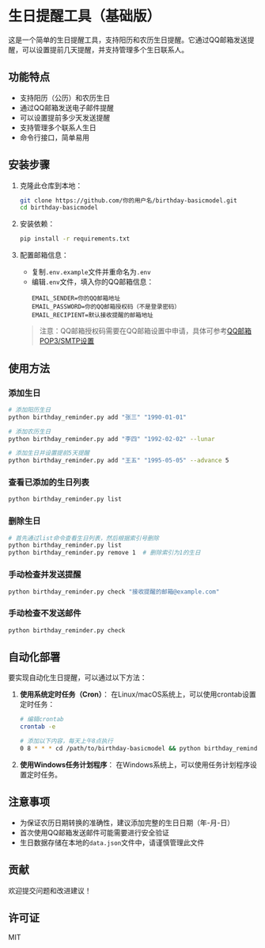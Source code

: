 # 生日提醒工具（基础版）

这是一个简单的生日提醒工具，支持阳历和农历生日提醒。它通过QQ邮箱发送提醒，可以设置提前几天提醒，并支持管理多个生日联系人。

## 功能特点

- 支持阳历（公历）和农历生日
- 通过QQ邮箱发送电子邮件提醒
- 可以设置提前多少天发送提醒
- 支持管理多个联系人生日
- 命令行接口，简单易用

## 安装步骤

1. 克隆此仓库到本地：
   ```bash
   git clone https://github.com/你的用户名/birthday-basicmodel.git
   cd birthday-basicmodel
   ```

2. 安装依赖：
   ```bash
   pip install -r requirements.txt
   ```

3. 配置邮箱信息：
   - 复制`.env.example`文件并重命名为`.env`
   - 编辑`.env`文件，填入你的QQ邮箱信息：
     ```
     EMAIL_SENDER=你的QQ邮箱地址
     EMAIL_PASSWORD=你的QQ邮箱授权码（不是登录密码）
     EMAIL_RECIPIENT=默认接收提醒的邮箱地址
     ```
   
   > 注意：QQ邮箱授权码需要在QQ邮箱设置中申请，具体可参考[QQ邮箱POP3/SMTP设置](https://service.mail.qq.com/cgi-bin/help?subtype=1&&id=28&&no=1001256)

## 使用方法

### 添加生日
```bash
# 添加阳历生日
python birthday_reminder.py add "张三" "1990-01-01"

# 添加农历生日
python birthday_reminder.py add "李四" "1992-02-02" --lunar

# 添加生日并设置提前5天提醒
python birthday_reminder.py add "王五" "1995-05-05" --advance 5
```

### 查看已添加的生日列表
```bash
python birthday_reminder.py list
```

### 删除生日
```bash
# 首先通过list命令查看生日列表，然后根据索引号删除
python birthday_reminder.py list
python birthday_reminder.py remove 1  # 删除索引为1的生日
```

### 手动检查并发送提醒
```bash
python birthday_reminder.py check "接收提醒的邮箱@example.com"
```

### 手动检查不发送邮件
```bash
python birthday_reminder.py check
```

## 自动化部署

要实现自动化生日提醒，可以通过以下方法：

1. **使用系统定时任务（Cron）**：
   在Linux/macOS系统上，可以使用crontab设置定时任务：
   ```bash
   # 编辑crontab
   crontab -e
   
   # 添加以下内容，每天上午8点执行
   0 8 * * * cd /path/to/birthday-basicmodel && python birthday_reminder.py check "your-email@example.com"
   ```

2. **使用Windows任务计划程序**：
   在Windows系统上，可以使用任务计划程序设置定时任务。

## 注意事项

- 为保证农历日期转换的准确性，建议添加完整的生日日期（年-月-日）
- 首次使用QQ邮箱发送邮件可能需要进行安全验证
- 生日数据存储在本地的`data.json`文件中，请谨慎管理此文件

## 贡献

欢迎提交问题和改进建议！

## 许可证

MIT 